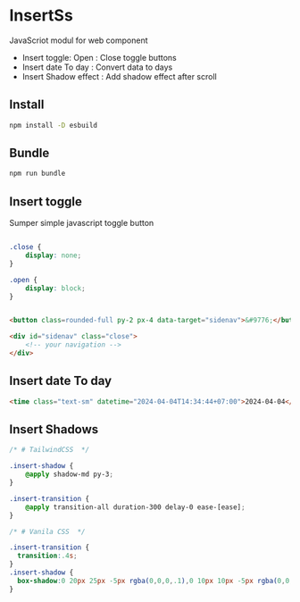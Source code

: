 # InsertSs

JavaScriot modul for web component

- Insert toggle: Open : Close toggle buttons
- Insert date To day : Convert data to days
- Insert Shadow effect : Add shadow effect after scroll 

## Install

```bash
npm install -D esbuild
```

## Bundle

```bash
npm run bundle
```

## Insert toggle

Sumper simple javascript toggle button

```css

.close {
    display: none;
}

.open {
    display: block;
}
```

```html

<button class=rounded-full py-2 px-4 data-target="sidenav">&#9776;</button>

<div id="sidenav" class="close">
    <!-- your navigation -->
</div>

```
## Insert date To day

```html
<time class="text-sm" datetime="2024-04-04T14:34:44+07:00">2024-04-04</time>
```

## Insert Shadows

```css
/* # TailwindCSS  */

.insert-shadow {
    @apply shadow-md py-3;
}

.insert-transition {
    @apply transition-all duration-300 delay-0 ease-[ease];
}
```

```css
/* # Vanila CSS  */

.insert-transition {
  transition:.4s;
}
.insert-shadow {
  box-shadow:0 20px 25px -5px rgba(0,0,0,.1),0 10px 10px -5px rgba(0,0,0,.04);
}
```
